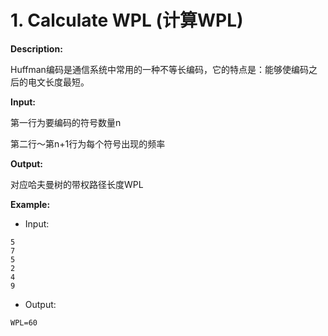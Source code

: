 # 1. Calculate WPL (计算WPL) 

**Description:**

Huffman编码是通信系统中常用的一种不等长编码，它的特点是：能够使编码之后的电文长度最短。

**Input:**

第一行为要编码的符号数量n

第二行～第n+1行为每个符号出现的频率

**Output:**

对应哈夫曼树的带权路径长度WPL

**Example:**

- Input:

```
5
7
5
2
4
9
```

- Output:

```
WPL=60
```
